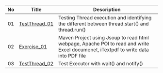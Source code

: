 | No | Title | Description |
|:-----:|-----|-----|
| 01 | [TestThread_01](https://github.com/NgZhengYi/245278_STIW3054_A181/tree/master/TestThread_01) | Testing Thread execution and identifying the different between thread.start() and thread.run()  |
| 02 | [Exercise_01](https://github.com/NgZhengYi/245278_STIW3054_A181/tree/master/Exercise_01) | Maven Project using Jsoup to read html webpage, Apache POI to read and write Excel documenet, iTextpdf to write data into PDF file |
| 03 | [TestThread_02](https://github.com/NgZhengYi/245278_STIW3054_A181/tree/master/TestThread_02) | Test Executor with wait() and notify() |
